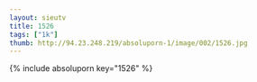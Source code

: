 ```yaml
--- 
layout: sieutv
title: 1526
tags: ["1k"]
thumb: http://94.23.248.219/absoluporn-1/image/002/1526.jpg
---
```

{% include absoluporn key="1526" %} 
